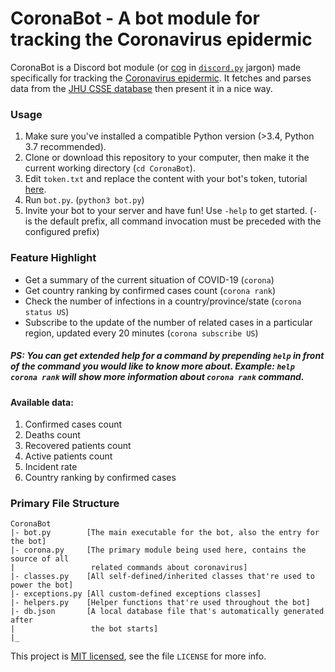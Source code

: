 # CoronaBot - A bot module for tracking the Coronavirus epidermic
CoronaBot is a Discord bot module (or [cog](https://discordpy.readthedocs.io/en/stable/ext/commands/api.html#discord.ext.commands.Cog) in [`discord.py`](https://github.com/Rapptz/discord.py) jargon) made specifically for tracking the [Coronavirus epidermic](https://en.wikipedia.org/wiki/COVID-19_pandemic).
It fetches and parses data from the [JHU CSSE database](https://github.com/CSSEGISandData/COVID-19) then present it in a nice way.

### Usage
1. Make sure you've installed a compatible Python version (>3.4, Python 3.7 recommended).
1. Clone or download this repository to your computer, then make it the current working directory (`cd CoronaBot`).
1. Edit `token.txt` and replace the content with your bot's token, tutorial [here](https://github.com/rixinsc/Libereus-DHW19#registering-an-access-token-for-your-bot).
1. Run `bot.py`. (`python3 bot.py`)
1. Invite your bot to your server and have fun! Use `-help` to get started. (`-` is the default prefix, all command invocation must be preceded with the configured prefix)

### Feature Highlight
- Get a summary of the current situation of COVID-19 (`corona`)
- Get country ranking by confirmed cases count (`corona rank`)
- Check the number of infections in a country/province/state (`corona status US`)
- Subscribe to the update of the number of related cases in a particular region, updated every 20 minutes (`corona subscribe US`)
##### PS: You can get extended help for a command by prepending `help` in front of the command you would like to know more about. Example: `help corona rank` will show more information about `corona rank` command.

#### Available data:
1. Confirmed cases count
1. Deaths count
1. Recovered patients count
1. Active patients count
1. Incident rate
1. Country ranking by confirmed cases

### Primary File Structure
```
CoronaBot
|- bot.py        [The main executable for the bot, also the entry for the bot]
|- corona.py     [The primary module being used here, contains the source of all
|                 related commands about coronavirus]
|- classes.py    [All self-defined/inherited classes that're used to power the bot]
|- exceptions.py [All custom-defined exceptions classes]
|- helpers.py    [Helper functions that're used throughout the bot]
|- db.json       [A local database file that's automatically generated after
|                 the bot starts]
|_
```

This project is [MIT licensed](https://choosealicense.com/licenses/mit/), see the file `LICENSE` for more info.
